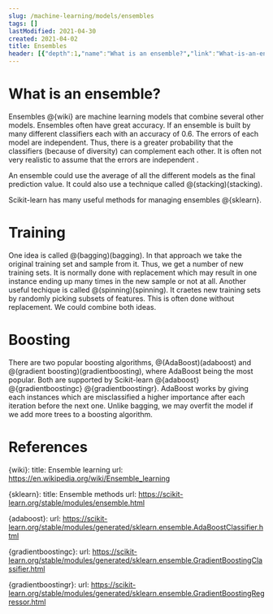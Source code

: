 ```yaml
---
slug: /machine-learning/models/ensembles
tags: []
lastModified: 2021-04-30
created: 2021-04-02
title: Ensembles
header: [{"depth":1,"name":"What is an ensemble?","link":"What-is-an-ensemble?"},{"depth":1,"name":"Training","link":"Training"},{"depth":1,"name":"Boosting","link":"Boosting"},{"depth":1,"name":"References","link":"References"}]
---
```


# What is an ensemble?

Ensembles @{wiki} are machine learning models that combine several other models. Ensembles often have great accuracy. If an ensemble is built by many different classifiers each with an accuracy of 0.6. The errors of each model are independent. Thus, there is a greater probability that the classifiers (because of diversity) can complement each other. It is often not very realistic to assume that the errors are independent .

An ensemble could use the average of all the different models as the final prediction value. It could also use a technique called @(stacking)(stacking).

Scikit-learn has many useful methods for managing ensembles @{sklearn}.

# Training
One idea is called @(bagging)(bagging). In that approach we take the original training set and sample from it. Thus, we get a number of new training sets. It is normally done with replacement which may result in one instance ending up many times in the new sample or not at all. Another useful techique is called @(spinning)(spinning). It craetes new training sets by randomly picking subsets of features. This is often done without replacement. We could combine both ideas.

# Boosting
There are two popular boosting algorithms, @(AdaBoost)(adaboost) and @(gradient boosting)(gradientboosting), where AdaBoost being the most popular. Both are supported by Scikit-learn @{adaboost} @{gradientboostingc} @{gradientboostingr}. AdaBoost works by giving each instances which are misclassified a higher importance after each iteration before the next one. Unlike bagging, we may overfit the model if we add more trees to a boosting algorithm.


# References
{wiki}:
    title: Ensemble learning
    url: https://en.wikipedia.org/wiki/Ensemble_learning

{sklearn}:
    title: Ensemble methods
    url: https://scikit-learn.org/stable/modules/ensemble.html

{adaboost}:
    url: https://scikit-learn.org/stable/modules/generated/sklearn.ensemble.AdaBoostClassifier.html

{gradientboostingc}:
    url: https://scikit-learn.org/stable/modules/generated/sklearn.ensemble.GradientBoostingClassifier.html

{gradientboostingr}:
    url: https://scikit-learn.org/stable/modules/generated/sklearn.ensemble.GradientBoostingRegressor.html